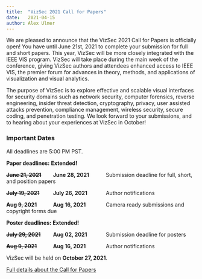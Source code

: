 ```yaml
---
title:  "VizSec 2021 Call for Papers"
date:   2021-04-15 
author: Alex Ulmer
---
```


<p>We are pleased to announce that the VizSec 2021 Call for Papers is officially open! 
You have until June 21st, 2021 to complete your submission for full and short papers. 
This year, VizSec will be more closely integrated with the IEEE VIS program. VizSec will take place
    during the main week of the conference, giving VizSec authors and attendees enhanced access to IEEE VIS,
    the premier forum for advances in theory, methods, and applications of visualization and visual
    analytics.
</p>
<p>
    The purpose of VizSec is to explore effective and scalable visual interfaces for security domains such
    as network security, computer forensics, reverse engineering, insider threat detection, cryptography,
    privacy, user assisted attacks prevention, compliance management, wireless security, secure coding, and
    penetration testing. We look forward to your submissions, and to hearing about your experiences at VizSec in October! </p>

<div>
    <h3>Important Dates</h3>
    <p>All deadlines are 5:00 PM PST.</p>
    <p><strong>Paper deadlines:</strong> <span class="underline" style="font-weight: bold">Extended!</span></p>
    <p><strong><span style="display: inline-block; width: 120px; text-decoration: line-through">June 21, 2021</span></strong>
        <strong><span style="display: inline-block; width: 140px;">June 28, 2021</span></strong>Submission deadline for full, short, and position papers</p>
    <p><strong><span style="display: inline-block; width: 120px; text-decoration: line-through">July 19, 2021</span></strong>
        <strong><span style="display: inline-block; width: 140px;">July 26, 2021</span></strong>Author notifications</p>
    <p><strong><span style="display: inline-block; width: 120px; text-decoration: line-through">Aug 9, 2021</span></strong>
        <strong><span style="display: inline-block; width: 140px;">Aug 16, 2021</span></strong>Camera ready submissions and copyright forms due</p>
    <p><strong>Poster deadlines:</strong> <span class="underline" style="font-weight: bold">Extended!</span></p>
    <p><strong><span style="display: inline-block; width: 120px; text-decoration: line-through">July 29, 2021</span></strong>
        <strong><span style="display: inline-block; width: 140px;">Aug 02, 2021</span></strong>Submission deadline for posters</p>
    <p><strong><span style="display: inline-block; width: 120px; text-decoration: line-through">Aug 9, 2021</span></strong>
        <strong><span style="display: inline-block; width: 140px;">Aug 16, 2021</span></strong>Author notifications</p>
    <p>VizSec will be held on <strong>October 27, 2021</strong>.</p>
</div>

<a href="/vizsec2021/#cfp">Full details about the Call for Papers</a>
